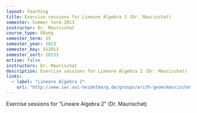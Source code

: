 ```yaml
---
layout: teaching
title: Exercise sessions for Lineare Algebra 2 (Dr. Maurischat)
semester: Summer term 2013
instructor: Dr. Maurischat
course_type: Übung
semester_term: SS
semester_year: 2013
semester_key: SS2013
semester_sort: 20131
active: false
instructors: Dr. Maurischat
description: Exercise sessions for Lineare Algebra 2 (Dr. Maurischat)
links:
  - label: "Lineare Algebra 2"
    url: "http://www.iwr.uni-heidelberg.de/groups/arith-geom/maurischat/la2-ss2013/index.html"
---
```


Exercise sessions for "Lineare Algebra 2" (Dr. Maurischat)

